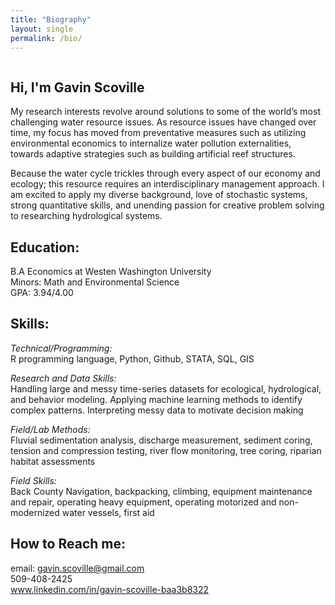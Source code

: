 ```yaml
---
title: "Biography"
layout: single
permalink: /bio/
---
```

<img src="{{ site.baseurl }}/assets/images/bwgavin.JPG" alt="" class = "full" >

## Hi, I'm Gavin Scoville
My research interests revolve around solutions to some of the world’s most challenging water resource issues. As resource issues have changed over time, my focus has moved from preventative measures such as utilizing environmental economics to internalize water pollution externalities, towards adaptive strategies such as building artificial reef structures. 

Because the water cycle trickles through every aspect of our economy and ecology; this resource requires an interdisciplinary management approach. I am excited to apply my diverse background, love of stochastic systems, strong quantitative skills, and unending passion for creative problem solving to researching hydrological systems.

## Education: 
B.A Economics at Westen Washington University       
Minors: Math and Environmental Science      
GPA: 3.94/4.00  

## Skills: 
*Technical/Programming:*    
    R programming language, Python, Github, STATA, SQL, GIS

*Research and Data Skills:*        
    Handling large and messy time-series datasets for ecological, hydrological, and behavior modeling. Applying machine learning methods to identify complex patterns. Interpreting messy data to motivate decision making

*Field/Lab Methods:*             
    Fluvial sedimentation analysis, discharge measurement, sediment coring, tension and compression testing, river flow monitoring, tree coring, riparian habitat assessments

*Field Skills:*     
    Back County Navigation, backpacking, climbing, equipment maintenance and repair, operating heavy equipment, operating motorized and non-modernized water vessels, first aid

## How to Reach me: 
email: gavin.scoville@gmail.com     
509-408-2425    
www.linkedin.com/in/gavin-scoville-baa3b8322

